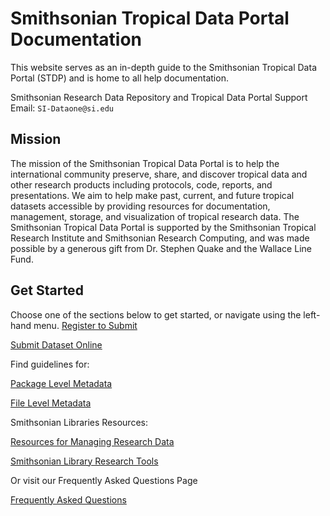 # **Smithsonian Tropical Data Portal Documentation**

This website serves as an in-depth guide to the Smithsonian Tropical Data Portal (STDP) and is home to all help documentation. 

Smithsonian Research Data Repository and Tropical Data Portal Support Email: `SI-Dataone@si.edu`

## **Mission** 
The mission of the Smithsonian Tropical Data Portal is to help the international community preserve, share, and discover tropical data and other research products including protocols, code, reports, and presentations. We aim to help make past, current, and future tropical datasets accessible by providing resources for documentation, management, storage, and visualization of tropical research data. The Smithsonian Tropical Data Portal is supported by the Smithsonian Tropical Research Institute and Smithsonian Research Computing, and was made possible by a generous gift from Dr. Stephen Quake and the Wallace Line Fund.

## **Get Started**

Choose one of the sections below to get started, or navigate using the left-hand menu.
<a href="./register_to_submit/" class="button" target="_blank" rel="noopener noreferrer">Register to Submit</a>

<a href="./submit_online/" class="button" target="_blank" rel="noopener noreferrer">Submit Dataset Online</a>

Find guidelines for:

<a href="./package_level_meta_reqs/" class="button" target="_blank" rel="noopener noreferrer">Package Level Metadata</a>

<a href="./file_level_metadata/" class="button" target="_blank" rel="noopener noreferrer">File Level Metadata</a>

Smithsonian Libraries Resources:

<a href="https://library.si.edu/research/manage-research-data" class="button" target="_blank" rel="noopener noreferrer">Resources for Managing Research Data</a>

<a href="https://library.si.edu/research" class="button" target="_blank" rel="noopener noreferrer">Smithsonian Library Research Tools</a>


Or visit our Frequently Asked Questions Page 

<a href="./faq/" class="button" target= "_blank" rel="nooperner noreferrer">Frequently Asked Questions</a>

<br><br>
<br><br>
<br><br>
<br><br>
<br><br>
<br><br>
<br><br>
